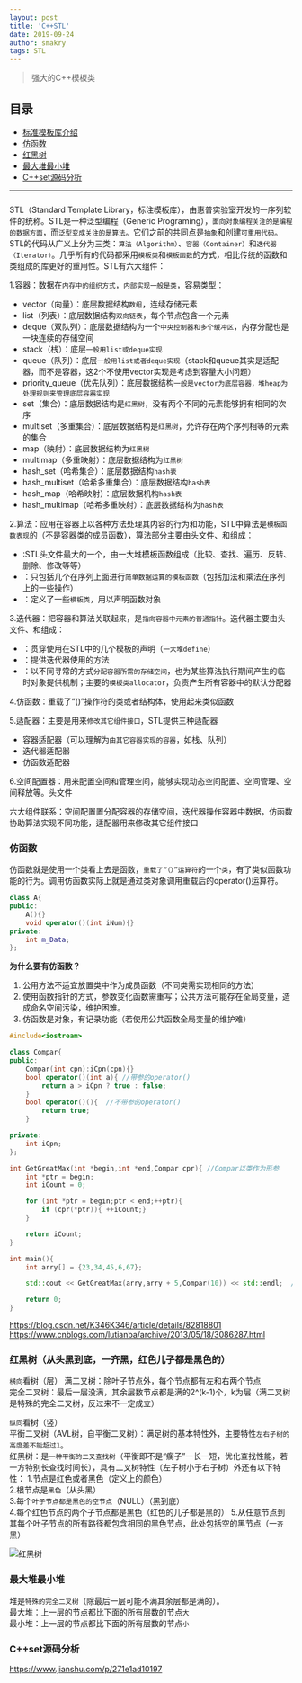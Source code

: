 ```yaml
---
layout: post
title: 'C++STL'
date: 2019-09-24
author: smakry
tags: STL
---
```


> 强大的C++模板类    

## 目录  

- [标准模板库介绍](#list_0)
- [仿函数](#list_1)
- [红黑树](#list_2)
- [最大堆最小堆](#list_3)
- [C++set源码分析](#list_3000)

--- 

### <span id = "list_0"></span>  
STL（Standard Template Library，标注模板库），由惠普实验室开发的一序列软件的统称。STL是一种泛型编程（Generic Programing），`面向对象编程关注的是编程的数据方面`，而`泛型变成关注的是算法`。它们之前的共同点是`抽象`和创建`可重用代码`。STL的代码从广义上分为三类：`算法（Algorithm）`、`容器（Container）`和`迭代器（Iterator）`。几乎所有的代码都采用`模板类`和`模板函数`的方式，相比传统的函数和类组成的库更好的重用性。STL有六大组件：  

1.容器：数据在`内存中的组织方式`，`内部实现一般是类`，容易类型：  
- vector（向量）：底层数据结构`数组`，连续存储元素  
- list（列表）：底层数据结构`双向链表`，每个节点包含一个元素
- deque（双队列）：底层数据结构为一个`中央控制器和多个缓冲区`，内存分配也是一块连续的存储空间
- stack（栈）：底层`一般用list或deque实现`  
- queue（队列）：底层`一般用list或者deque实现`（stack和queue其实是适配器，而不是容器，这2个不使用vector实现是考虑到容量大小问题）  
- priority_queue（优先队列）：底层数据结构`一般是vector为底层容器，堆heap为处理规则来管理底层容器实现`  
- set（集合）：底层数据结构是`红黑树`，没有两个不同的元素能够拥有相同的次序
- multiset（多重集合）：底层数据结构是`红黑树`，允许存在两个序列相等的元素的集合
- map（映射）：底层数据结构为`红黑树`
- multimap（多重映射）：底层数据结构为`红黑树`
- hash_set（哈希集合）：底层数据结构`hash表`
- hash_multiset（哈希多重集合）：底层数据结构`hash表`
- hash_map（哈希映射）：底层数据机构`hash表`
- hash_multimap（哈希多重映射）：底层数据结构为`hash表`  

2.算法：应用在容器上以各种方法处理其内容的行为和功能，STL中算法是`模板函数表现`的（不是容器类的成员函数），算法部分主要由头文件<algorithm>、<numeric>和<functional>组成：  
- <algorithm>:STL头文件最大的一个，由一大堆模板函数组成（比较、查找、遍历、反转、删除、修改等等）
- <numeric>：只包括几个在序列上面进行`简单数据运算的模板函数`（包括加法和乘法在序列上的一些操作）
- <functional>：定义了一些`模板类`，用以声明函数对象  

3.迭代器：把容器和算法关联起来，是`指向容器中元素的普通指针`。迭代器主要由头文件<utility>、<iterator>和<memory>组成：  
- <utility>：贯穿使用在STL中的几个模板的声明（`一大堆define`）  
- <iterator>：提供迭代器使用的方法
- <memory>：以不同寻常的方式`分配容器所需的存储空间`，也为某些算法执行期间产生的临时对象提供机制；<memory>主要的`模板类allocator`，负责产生所有容器中的默认分配器  

4.仿函数：重载了“()”操作符的类或者结构体，使用起来类似函数  
  
5.适配器：主要是用来`修改其它组件接口`，STL提供三种适配器  
- 容器适配器（可以理解为`由其它容器实现的容器`，如栈、队列）  
- 迭代器适配器  
- 仿函数适配器  
  
6.空间配置器：用来配置空间和管理空间，能够实现动态空间配置、空间管理、空间释放等。头文件<memory>  

六大组件联系：空间配置置分配容器的存储空间，迭代器操作容器中数据，仿函数协助算法实现不同功能，适配器用来修改其它组件接口  

### <span id = "list_1"></span>仿函数  

仿函数就是使用一个类看上去是函数，`重载了“（）”运算符`的一个`类`，有了类似函数功能的行为。调用仿函数实际上就是通过类对象调用重载后的operator()运算符。  
  
```cpp
class A{
public:
	A(){}
	void operator()(int iNum){}
private:
	int m_Data;
};
```  

**为什么要有仿函数？**

1. 公用方法不适宜放置类中作为成员函数（不同类需实现相同的方法）
2. 使用函数指针的方式，参数变化函数需重写；公共方法可能存在全局变量，造成命名空间污染，维护困难。
3. 仿函数是对象，有记录功能（若使用公共函数全局变量的维护难）

```cpp
#include<iostream>

class Compar{
public:
    Compar(int cpn):iCpn(cpn){}
    bool operator()(int a){ //带参的operator()
        return a > iCpn ? true : false;
    }
    bool operator()(){  //不带参的operator()
        return true;
    }

private:
    int iCpn;
};

int GetGreatMax(int *begin,int *end,Compar cpr){ //Compar以类作为形参
    int *ptr = begin;
    int iCount = 0;

    for (int *ptr = begin;ptr < end;++ptr){
        if (cpr(*ptr)){ ++iCount;}
    }

    return iCount;
}

int main(){
    int arry[] = {23,34,45,6,67};

    std::cout << GetGreatMax(arry,arry + 5,Compar(10)) << std::endl;  //此处Compar调用同函数调用方式

    return 0;
}  
```  

<https://blog.csdn.net/K346K346/article/details/82818801>  
<https://www.cnblogs.com/lutianba/archive/2013/05/18/3086287.html>

### <span id = "list_2"></span>红黑树（从头黑到底，一齐黑，红色儿子都是黑色的）  

`横向`看树（层）
满二叉树：除叶子节点外，每个节点都有左和右两个节点  
完全二叉树：最后一层没满，其余层数节点都是满的2^(k-1)个，k为层（满二叉树是特殊的完全二叉树，反过来不一定成立）  

`纵向`看树（竖）  
平衡二叉树（AVL树，自平衡二叉树）：满足树的基本特性外，主要特性`左右子树的高度差不能超过1`。  
红黑树：是`一种平衡的二叉查找树`（平衡即不是“瘸子”一长一短，优化查找性能，若一方特别长查找时间长），具有二叉树特性（左子树小于右子树）外还有以下特性：
1.节点是红色或者黑色（定义上的颜色）  
2.根节点是`黑色`（从头黑）  
3.每个`叶子节点都是黑色的空节点`（NULL）（黑到底）  
4.每个红色节点的两个子节点都是黑色（红色的儿子都是黑的）
5.从任意节点到其每个叶子节点的所有路径都包含相同的黑色节点，此处包括空的黑节点（一`齐`黑）   

![红黑树]() 

### <span id = "list_3"></span>最大堆最小堆  

堆是`特殊的完全二叉树`（除最后一层可能不满其余层都是满的）。  
最大堆：上一层的节点都比下面的所有层数的节点`大`  
最小堆：上一层的节点都比下面的所有层数的节点`小`  

### <span id = "list_3000"></span>C++set源码分析  

<https://www.jianshu.com/p/271e1ad10197>